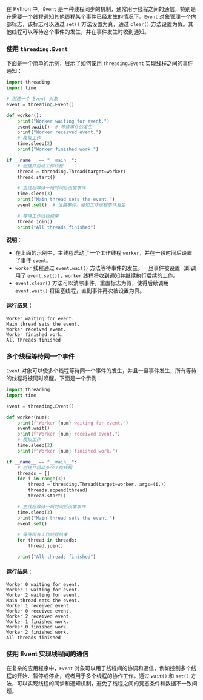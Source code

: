 在 Python 中，`Event` 是一种线程同步的机制，通常用于线程之间的通信，特别是在需要一个线程通知其他线程某个事件已经发生的情况下。`Event` 对象管理一个内部标志，该标志可以通过 `set()` 方法设置为真，通过 `clear()` 方法设置为假。其他线程可以等待这个事件的发生，并在事件发生时收到通知。

### 使用 `threading.Event`

下面是一个简单的示例，展示了如何使用 `threading.Event` 实现线程之间的事件通知：

```python
import threading
import time

# 创建一个 Event 对象
event = threading.Event()

def worker():
    print("Worker waiting for event.")
    event.wait()  # 等待事件的发生
    print("Worker received event.")
    # 模拟工作
    time.sleep(2)
    print("Worker finished work.")

if __name__ == "__main__":
    # 创建并启动工作线程
    thread = threading.Thread(target=worker)
    thread.start()

    # 主线程等待一段时间后设置事件
    time.sleep(3)
    print("Main thread sets the event.")
    event.set()  # 设置事件，通知工作线程事件发生

    # 等待工作线程结束
    thread.join()
    print("All threads finished")
```

**说明**：
- 在上面的示例中，主线程启动了一个工作线程 `worker`，并在一段时间后设置了事件 `event`。
- `worker` 线程通过 `event.wait()` 方法等待事件的发生。一旦事件被设置（即调用了 `event.set()`），`worker` 线程将收到通知并继续执行后续的工作。
- `event.clear()` 方法可以清除事件，重置标志为假，使得后续调用 `event.wait()` 将阻塞线程，直到事件再次被设置为真。

#### 运行结果：
```
Worker waiting for event.
Main thread sets the event.
Worker received event.
Worker finished work.
All threads finished
```

### 多个线程等待同一个事件

`Event` 对象可以使多个线程等待同一个事件的发生，并且一旦事件发生，所有等待的线程将被同时唤醒。下面是一个示例：

```python
import threading
import time

event = threading.Event()

def worker(num):
    print(f"Worker {num} waiting for event.")
    event.wait()
    print(f"Worker {num} received event.")
    # 模拟工作
    time.sleep(2)
    print(f"Worker {num} finished work.")

if __name__ == "__main__":
    # 创建并启动多个工作线程
    threads = []
    for i in range(3):
        thread = threading.Thread(target=worker, args=(i,))
        threads.append(thread)
        thread.start()

    # 主线程等待一段时间后设置事件
    time.sleep(3)
    print("Main thread sets the event.")
    event.set()

    # 等待所有工作线程结束
    for thread in threads:
        thread.join()

    print("All threads finished")
```

#### 运行结果：
```
Worker 0 waiting for event.
Worker 1 waiting for event.
Worker 2 waiting for event.
Main thread sets the event.
Worker 1 received event.
Worker 0 received event.
Worker 2 received event.
Worker 1 finished work.
Worker 0 finished work.
Worker 2 finished work.
All threads finished
```

### 使用 Event 实现线程间的通信

在复杂的应用程序中，`Event` 对象可以用于线程间的协调和通信，例如控制多个线程的开始、暂停或停止，或者用于多个线程的协作工作。通过 `wait()` 和 `set()` 方法，可以实现线程的同步和通知机制，避免了线程之间的竞态条件和数据不一致问题。